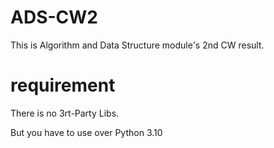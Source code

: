 # ADS-CW2
This is Algorithm and Data Structure module's 2nd CW result.

# requirement 
There is no 3rt-Party Libs.

But you have to use over Python 3.10
